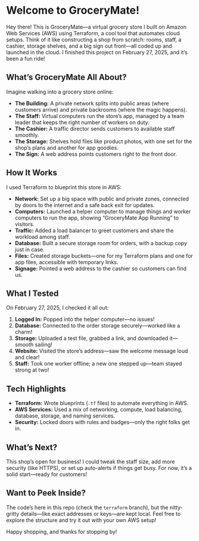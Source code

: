 # Welcome to GroceryMate!

Hey there! This is GroceryMate—a virtual grocery store I built on Amazon Web Services (AWS) using Terraform, a cool tool that automates cloud setups. Think of it like constructing a shop from scratch: rooms, staff, a cashier, storage shelves, and a big sign out front—all coded up and launched in the cloud. I finished this project on February 27, 2025, and it’s been a fun ride!

## What’s GroceryMate All About?

Imagine walking into a grocery store online:
- **The Building:** A private network splits into public areas (where customers arrive) and private backrooms (where the magic happens).
- **The Staff:** Virtual computers run the store’s app, managed by a team leader that keeps the right number of workers on duty.
- **The Cashier:** A traffic director sends customers to available staff smoothly.
- **The Storage:** Shelves hold files like product photos, with one set for the shop’s plans and another for app goodies.
- **The Sign:** A web address points customers right to the front door.

## How It Works

I used Terraform to blueprint this store in AWS:
- **Network:** Set up a big space with public and private zones, connected by doors to the internet and a safe back exit for updates.
- **Computers:** Launched a helper computer to manage things and worker computers to run the app, showing “GroceryMate App Running” to visitors.
- **Traffic:** Added a load balancer to greet customers and share the workload among staff.
- **Database:** Built a secure storage room for orders, with a backup copy just in case.
- **Files:** Created storage buckets—one for my Terraform plans and one for app files, accessible with temporary links.
- **Signage:** Pointed a web address to the cashier so customers can find us.

## What I Tested

On February 27, 2025, I checked it all out:
1. **Logged In:** Popped into the helper computer—no issues!
2. **Database:** Connected to the order storage securely—worked like a charm!
3. **Storage:** Uploaded a test file, grabbed a link, and downloaded it—smooth sailing!
4. **Website:** Visited the store’s address—saw the welcome message loud and clear!
5. **Staff:** Took one worker offline; a new one stepped up—team stayed strong at two!

## Tech Highlights

- **Terraform:** Wrote blueprints (`.tf` files) to automate everything in AWS.
- **AWS Services:** Used a mix of networking, compute, load balancing, database, storage, and naming services.
- **Security:** Locked doors with rules and badges—only the right folks get in.

## What’s Next?

This shop’s open for business! I could tweak the staff size, add more security (like HTTPS), or set up auto-alerts if things get busy. For now, it’s a solid start—ready for customers!

## Want to Peek Inside?

The code’s here in this repo (check the `terraform` branch), but the nitty-gritty details—like exact addresses or keys—are kept local. Feel free to explore the structure and try it out with your own AWS setup!

Happy shopping, and thanks for stopping by!